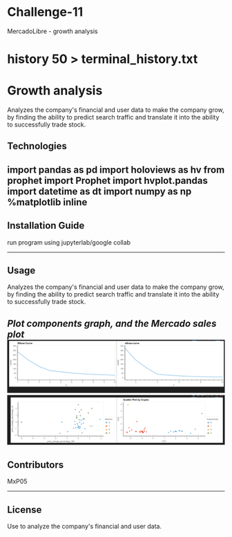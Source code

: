 # Challenge-11
MercadoLibre - growth analysis
# history 50 > terminal_history.txt

# Growth analysis
Analyzes the company's financial and user data to make the company grow, by finding the ability to predict search traffic and translate it into the ability to successfully trade stock.
## Technologies

import pandas as pd
import holoviews as hv
from prophet import Prophet
import hvplot.pandas
import datetime as dt
import numpy as np
%matplotlib inline
---

## Installation Guide
run program using jupyterlab/google collab

---

## Usage
Analyzes the company's financial and user data to make the company grow, by finding the ability to predict search traffic and translate it into the ability to successfully trade stock.

*Plot components graph, and the Mercado sales plot*
![Components graph](https://github.com/MxP05/ch10/blob/main/Resources/images/1.png?raw=true)
![Plots Mercado sales graph](https://github.com/MxP05/ch10/blob/main/Resources/images/2.png?raw=true)
---

## Contributors

MxP05

---

## License
Use to analyze the company's financial and user data.